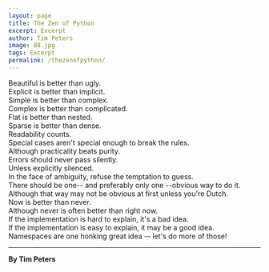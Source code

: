 ```yaml
---
layout: page
title: The Zen of Python
excerpt: Excerpt
author: Tim Peters
image: 88.jpg
tags: Excerpt
permalink: /thezenofpython/
---
```

Beautiful is better than ugly.    
Explicit is better than implicit.   
Simple is better than complex.   
Complex is better than complicated.   
Flat is better than nested.   
Sparse is better than dense.   
Readability counts.   
Special cases aren't special enough to break the rules.   
Although practicality beats purity.   
Errors should never pass silently.   
Unless explicitly silenced.   
In the face of ambiguity, refuse the temptation to guess.   
There should be one-- and preferably only one --obvious way to do it.   
Although that way may not be obvious at first unless you're Dutch.   
Now is better than never.   
Although never is often better than right now.   
If the implementation is hard to explain, it's a bad idea.   
If the implementation is easy to explain, it may be a good idea.   
Namespaces are one honking great idea -- let's do more of those!   


****

**By Tim Peters**  

